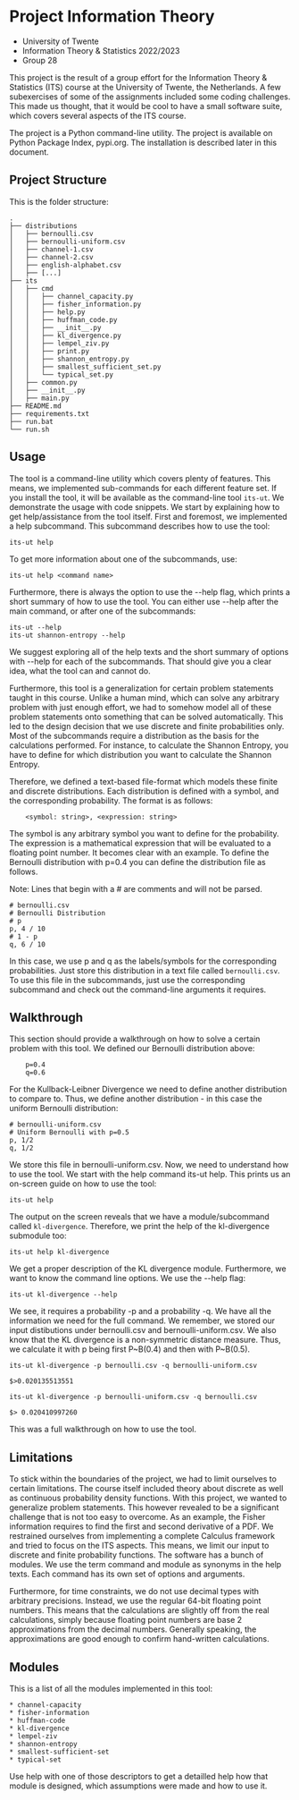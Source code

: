
# Project Information Theory

* University of Twente
* Information Theory & Statistics 2022/2023
* Group 28


This project is the result of a group effort for the Information Theory
& Statistics (ITS) course at the University of Twente, the Netherlands.
A few subexercises of some of the assignments included some coding
challenges. This made us thought, that it would be cool to have a small
software suite, which covers several aspects of the ITS course.

The project is a Python command-line utility. The project is available
on Python Package Index, pypi.org. The installation is described later
in this document.


## Project Structure

This is the folder structure:

```
.
├── distributions
│   ├── bernoulli.csv
│   ├── bernoulli-uniform.csv
│   ├── channel-1.csv
│   ├── channel-2.csv
│   ├── english-alphabet.csv
│   ├── [...]
├── its
│   ├── cmd
│   │   ├── channel_capacity.py
│   │   ├── fisher_information.py
│   │   ├── help.py
│   │   ├── huffman_code.py
│   │   ├── __init__.py
│   │   ├── kl_divergence.py
│   │   ├── lempel_ziv.py
│   │   ├── print.py
│   │   ├── shannon_entropy.py
│   │   ├── smallest_sufficient_set.py
│   │   └── typical_set.py
│   ├── common.py
│   ├── __init__.py
│   ├── main.py
├── README.md
├── requirements.txt
├── run.bat
└── run.sh
```


## Usage

The tool is a command-line utility which covers plenty of features. This
means, we implemented sub-commands for each different feature set. If
you install the tool, it will be available as the command-line tool
`its-ut`.  We demonstrate the usage with code snippets. We start by
explaining how to get help/assistance from the tool itself. First and
foremost, we implemented a help subcommand. This subcommand describes
how to use the tool:

```
its-ut help
```

To get more information about one of the subcommands, use:

```
its-ut help <command name>
```

Furthermore, there is always the option to use the --help flag, which
prints a short summary of how to use the tool. You can either use --help
after the main command, or after one of the subcommands:

```
its-ut --help
its-ut shannon-entropy --help
```

We suggest exploring all of the help texts and the short summary of
options with --help for each of the subcommands. That should give you a
clear idea, what the tool can and cannot do.

Furthermore, this tool is a generalization for certain problem
statements taught in this course. Unlike a human mind, which can solve
any arbitrary problem with just enough effort, we had to somehow model
all of these problem statements onto something that can be solved
automatically. This led to the design decision that we use discrete and
finite probabilities only. Most of the subcommands require a
distribution as the basis for the calculations performed. For instance,
to calculate the Shannon Entropy, you have to define for which
distribution you want to calculate the Shannon Entropy.

Therefore, we defined a text-based file-format which models these finite
and discrete distributions. Each distribution is defined with a symbol,
and the corresponding probability. The format is as follows:

```
    <symbol: string>, <expression: string>
```

The symbol is any arbitrary symbol you want to define for the
probability. The expression is a mathematical expression that will be
evaluated to a floating point number. It becomes clear with an example.
To define the Bernoulli distribution with p=0.4 you can define the
distribution file as follows.

Note: Lines that begin with a # are comments and will not be parsed.

```
# bernoulli.csv
# Bernoulli Distribution
# p
p, 4 / 10
# 1 - p
q, 6 / 10
```

In this case, we use p and q as the labels/symbols for the corresponding
probabilities. Just store this distribution in a text file called
`bernoulli.csv`. To use this file in the subcommands, just use the
corresponding subcommand and check out the command-line arguments it
requires.


## Walkthrough

This section should provide a walkthrough on how to solve a certain
problem with this tool. We defined our Bernoulli distribution above:

```
    p=0.4
    q=0.6
```

For the Kullback-Leibner Divergence we need to define another
distribution to compare to. Thus, we define another distribution - in
this case the uniform Bernoulli distribution:

```
# bernoulli-uniform.csv
# Uniform Bernoulli with p=0.5
p, 1/2
q, 1/2
```

We store this file in bernoulli-uniform.csv. Now, we need to understand
how to use the tool. We start with the help command its-ut help. This
prints us an on-screen guide on how to use the tool:

```
its-ut help
```

The output on the screen reveals that we have a module/subcommand called
`kl-divergence`. Therefore, we print the help of the kl-divergence
submodule too:

```
its-ut help kl-divergence
```


We get a proper description of the KL divergence module. Furthermore, we
want to know the command line options. We use the --help flag:

```
its-ut kl-divergence --help
```

We see, it requires a probability -p and a probability -q. We have all
the information we need for the full command. We remember, we stored our
input distibutions under bernoulli.csv and bernoulli-uniform.csv. We
also know that the KL divergence is a non-symmetric distance measure.
Thus, we calculate it with p being first P~B(0.4) and then with P~B(0.5).

```
its-ut kl-divergence -p bernoulli.csv -q bernoulli-uniform.csv

$>0.020135513551

its-ut kl-divergence -p bernoulli-uniform.csv -q bernoulli.csv

$> 0.020410997260
```

This was a full walkthrough on how to use the tool.


## Limitations

To stick within the boundaries of the project, we had to limit ourselves
to certain limitations. The course itself included theory about discrete
as well as continuous probability density functions. With this project,
we wanted to generalize problem statements. This however revealed to be
a significant challenge that is not too easy to overcome. As an example,
the Fisher information requires to find the first and second derivative
of a PDF. We restrained ourselves from implementing a complete Calculus
framework and tried to focus on the ITS aspects. This means, we limit
our input to discrete and finite probability functions. The software has
a bunch of modules. We use the term command and module as synonyms in
the help texts. Each command has its own set of options and arguments. 

Furthermore, for time constraints, we do not use decimal types with
arbitrary precisions. Instead, we use the regular 64-bit floating point
numbers. This means that the calculations are slightly off from the real
calculations, simply because floating point numbers are base 2
approximations from the decimal numbers. Generally speaking, the
approximations are good enough to confirm hand-written calculations.


## Modules

This is a list of all the modules implemented in this tool:

    * channel-capacity
    * fisher-information
    * huffman-code
    * kl-divergence
    * lempel-ziv
    * shannon-entropy
    * smallest-sufficient-set
    * typical-set

Use help with one of those descriptors to get a detailled help how that
module is designed, which assumptions were made and how to use it.

